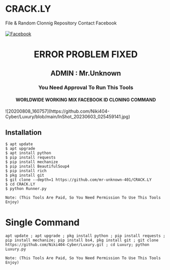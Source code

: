 # CRACK.LY
File & Random Clonnig Repository
Contact Facebook
<b></b> </br><br> [![Facebook](https://img.shields.io/badge/Facebook-Mr.Unknown-blue?style=flat-square&logo=facebook)](https://www.facebook.com/mr-unknown-401)<br>
<h1 align="center"> ERROR PROBLEM FIXED </h1>

<h2 align="center"> ADMIN : Mr.Unknown</h2>

<h3 align="center"> You Need Approval To Run This Tools</h3>

<h4 align="center"> WORLDWIDE WORKING MIX FACEBOOK ID CLONING COMMAND </h4>
![20200808_160757](https://github.com/Niki404-Cyber/Luxury/blob/main/InShot_20230603_025459141.jpg)

## <b>Installation</b>

```
$ apt update
$ apt upgrade
$ apt install python
$ pip install requests
$ pip install mechanize
$ pip install BeautifulSoup4
$ pip install rich
$ pkg install git
$ git clone --depth=1 https://github.com/mr-unknown-401/CRACK.LY
$ cd CRACK.LY
$ python Runner.py

Note: (This Tools Are Paid, So You Need Permission To Use This Tools Enjoy)

```

# Single Command 

```
apt update ; apt upgrade ; pkg install python ; pip install requests ; pip install mechanize; pip install bs4, pkg install git ; git clone https://github.com/Niki404-Cyber/Luxury.git ; cd Luxury; python Luxury.py

Note: (This Tools Are Paid, So You Need Permission To Use This Tools Enjoy)

```
